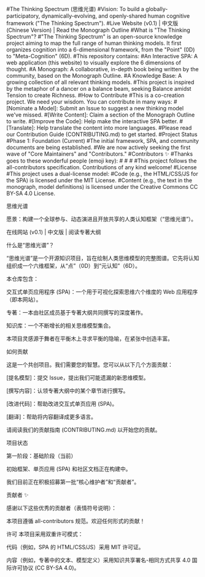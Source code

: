 #The Thinking Spectrum (思维光谱)
#Vision: To build a globally-participatory, dynamically-evolving, and openly-shared human cognitive framework ("The Thinking Spectrum").
#Live Website (v0.1) | 中文版 (Chinese Version) | Read the Monograph Outline
#What is "The Thinking Spectrum"?
#"The Thinking Spectrum" is an open-source knowledge project aiming to map the full range of human thinking models. It first organizes cognition into a 6-dimensional framework, from the "Point" (0D) to "Meta-Cognition" (6D).
#This repository contains:
#An Interactive SPA: A web application (this website) to visually explore the 6 dimensions of thought.
#A Monograph: A collaborative, in-depth book being written by the community, based on the Monograph Outline.
#A Knowledge Base: A growing collection of all relevant thinking models.
#This project is inspired by the metaphor of a dancer on a balance beam, seeking Balance amidst Tension to create Richness.
#How to Contribute
#This is a co-creation project. We need your wisdom. You can contribute in many ways:
#[Nominate a Model]: Submit an Issue to suggest a new thinking model we've missed.
#[Write Content]: Claim a section of the Monograph Outline to write.
#[Improve the Code]: Help make the interactive SPA better.
#[Translate]: Help translate the content into more languages.
#Please read our Contribution Guide (CONTRIBUTING.md) to get started.
#Project Status
#Phase 1: Foundation (Current)
#The initial framework, SPA, and community documents are being established.
#We are now actively seeking the first wave of "Core Maintainers" and "Contributors."
#Contributors ✨
#Thanks goes to these wonderful people (emoji key):
#<!-- ALL-CONTRIBUTORS-LIST:START - Do not remove or modify this section -->
#<!-- prettier-ignore-start -->
#<!-- ALL-CONTRIBUTORS-LIST:END -->
#This project follows the all-contributors specification. Contributions of any kind welcome!
#License
#This project uses a dual-license model:
#Code (e.g., the HTML/CSS/JS for the SPA) is licensed under the MIT License.
#Content (e.g., the text in the monograph, model definitions) is licensed under the Creative Commons CC BY-SA 4.0 License.

思维光谱

愿景：构建一个全球参与、动态演进且开放共享的人类认知框架（“思维光谱”）。

在线网站 (v0.1) | 中文版 | 阅读专著大纲

什么是“思维光谱”？

“思维光谱”是一个开源知识项目，旨在绘制人类思维模型的完整图谱。它先将认知组织成一个六维框架，从“点”（0D）到“元认知”（6D）。

本仓库包含：

交互式单页应用程序 (SPA)：一个用于可视化探索思维六个维度的 Web 应用程序（即本网站）。

专著：一本由社区成员基于专著大纲共同撰写的深度著作。

知识库：一个不断增长的相关思维模型集合。

本项目灵感源于舞者在平衡木上寻求平衡的隐喻，在紧张中创造丰富。

如何贡献

这是一个共创项目。我们需要您的智慧。您可以从以下几个方面贡献：

[提名模型]：提交 Issue，提出我们可能遗漏的新思维模型。

[撰写内容]：认领专著大纲中的某个章节进行撰写。

[改进代码]：帮助改进交互式单页应用 (SPA)。

[翻译]：帮助将内容翻译成更多语言。

请阅读我们的贡献指南 (CONTRIBUTING.md) 以开始您的贡献。

项目状态

第一阶段：基础阶段（当前）

初始框架、单页应用 (SPA) 和社区文档正在构建中。

我们目前正在积极招募第一批“核心维护者”和“贡献者”。

贡献者 ✨

感谢以下这些优秀的贡献者（表情符号说明）：

<!-- ALL-CONTRIBUTORS-LIST:START - 请勿删除或修改此部分 -->

<!-- prettier-ignore-start -->

<!-- ALL-CONTRIBUTORS-LIST:END -->

本项目遵循 all-contributors 规范。欢迎任何形式的贡献！

许可
本项目采用双重许可模式：

代码（例如，SPA 的 HTML/CSS/JS）采用 MIT 许可证。

内容（例如，专著中的文本、模型定义）采用知识共享署名-相同方式共享 4.0 国际许可协议 (CC BY-SA 4.0)。



